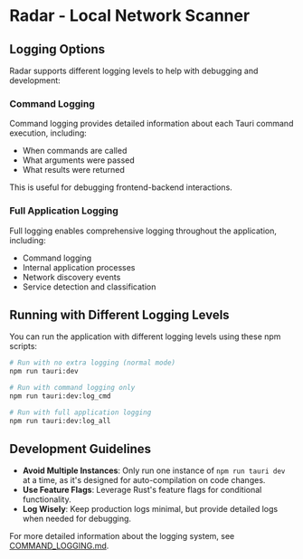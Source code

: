 # Radar - Local Network Scanner

## Logging Options

Radar supports different logging levels to help with debugging and development:

### Command Logging

Command logging provides detailed information about each Tauri command execution, including:

- When commands are called
- What arguments were passed
- What results were returned

This is useful for debugging frontend-backend interactions.

### Full Application Logging

Full logging enables comprehensive logging throughout the application, including:

- Command logging
- Internal application processes
- Network discovery events
- Service detection and classification

## Running with Different Logging Levels

You can run the application with different logging levels using these npm scripts:

```bash
# Run with no extra logging (normal mode)
npm run tauri:dev

# Run with command logging only
npm run tauri:dev:log_cmd

# Run with full application logging
npm run tauri:dev:log_all
```

## Development Guidelines

- **Avoid Multiple Instances**: Only run one instance of `npm run tauri dev` at a time, as it's designed for auto-compilation on code changes.
- **Use Feature Flags**: Leverage Rust's feature flags for conditional functionality.
- **Log Wisely**: Keep production logs minimal, but provide detailed logs when needed for debugging.

For more detailed information about the logging system, see [COMMAND_LOGGING.md](./COMMAND_LOGGING.md).
